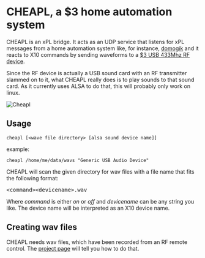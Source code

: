 CHEAPL, a $3 home automation system
=================================

CHEAPL is an xPL bridge. It acts as an UDP service that listens for xPL messages from a home automation system like, for instance, [domogik](http://www.domogik.org) and it reacts to X10 commands by sending waveforms to a [$3 USB 433Mhz RF device](http://rurandom.org/justintime/index.php?title=CheaplSystem).

Since the RF device is actually a USB sound card with an RF transmitter slammed on to it, what CHEAPL really does is to play sounds to that sound card. As it currently uses ALSA to do that, this will probably only work on linux.

![Cheapl](http://rurandom.org/justintime/images/thumb/f/f3/Transceiver433_cropped.jpg/664px-Transceiver433_cropped.jpg "Frankenstein meets USB soundcard")

Usage
-----

    cheapl [<wave file directory> [alsa sound device name]]
    
example:

    cheapl /home/me/data/wavs "Generic USB Audio Device"
 
 CHEAPL will scan the given directory for wav files with a file name that fits the
 following format:
 
 <pre>&lt;command&gt;&lt;devicename&gt;.wav</pre>
 
 Where *command* is either *on* or *off* and *devicename* can be any string you like. The device name will be interpreted as an X10 device name.
 
Creating wav files
------------------

 CHEAPL needs wav files, which have been recorded from an RF remote control. The [project page](http://rurandom.org/justintime/index.php?title=CheaplSystem) will tell you how to do that.
 
